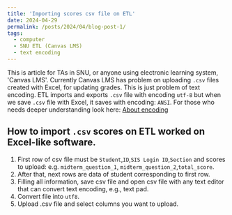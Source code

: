 ```yaml
---
title: 'Importing scores csv file on ETL'
date: 2024-04-29
permalink: /posts/2024/04/blog-post-1/
tags:
  - computer
  - SNU ETL (Canvas LMS)
  - text encoding
---
```

This is article for TAs in SNU, or anyone using electronic learning system, 'Canvas LMS'.
Currently Canvas LMS has problem on uploading `.csv` files created with Excel, for updating
grades. This is just problem of text encoding. ETL imports and exports `.csv` file with encoding
`utf-8` but when we save `.csv` file with Excel, it saves with encoding: `ANSI`.
For those who needs deeper understanding look here:
[About encoding](https://theonemanitdepartment.wordpress.com/2014/12/15/the-absolute-minimum-everyone-working-with-data-absolutely-positively-must-know-about-file-types-encoding-delimiters-and-data-types-no-excuses/)

## How to import `.csv` scores on ETL worked on Excel-like software.
1. First row of csv file must be `Student`,`ID`,`SIS Login ID`,`Section` and scores to upload: 
   e.g. `midterm_question_1`, `midterm_question_2`,`total_score`.
3. After that, next rows are data of student corresponding to first row.
4. Filling all information, save csv file and open csv file with any text editor that can convert text encoding, e.g., text pad.
5. Convert file into `utf8`.
6. Upload .csv file and select columns you want to upload.
   